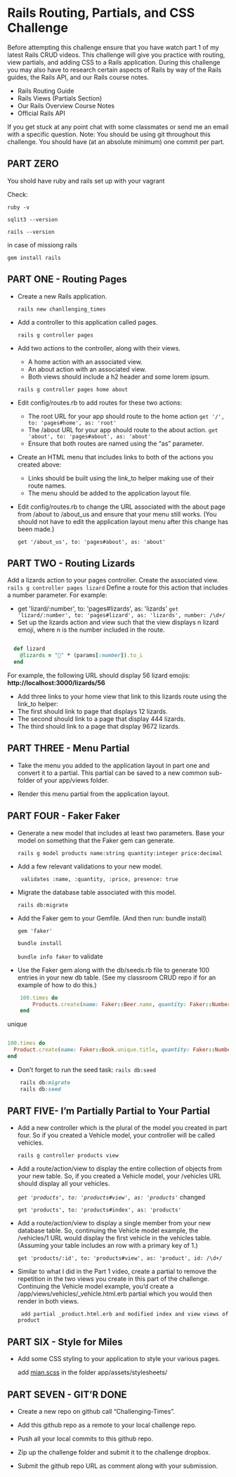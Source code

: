 # Rails Routing, Partials, and CSS Challenge

Before attempting this challenge ensure that you have watch part 1 of my latest Rails CRUD videos. This challenge will give you practice with routing, view partials, and adding CSS to a Rails application.
During this challenge you may also have to research certain aspects of Rails by way of the Rails guides, the Rails API, and our Rails course notes.

* Rails Routing Guide
* Rails Views (Partials Section)
* Our Rails Overview Course Notes
* Official Rails API

If you get stuck at any point chat with some classmates or send me an email with a specific question.
Note: You should be using git throughout this challenge. You should have (at an absolute minimum) one commit per part.

## PART ZERO

You shold have ruby and rails set up with your vagrant 

Check:

    ruby -v 
    
    sqlit3 --version 
    
    rails --version 
    
in case of missiong rails

    gem install rails
    

## PART ONE - Routing Pages

* Create a new Rails application.

    ` rails new chanllenging_times `

* Add a controller to this application called pages.

    ` rails g controller pages `
    
* Add two actions to the controller, along with their views.
   
    * A home action with an associated view.
    * An about action with an associated view.    
    * Both views should include a h2 header and some lorem ipsum.
    
    ``` rails g controller pages home about ```

* Edit config/routes.rb to add routes for these two actions:
    * The root URL for your app should route to the home action
    ``` get '/', to: 'pages#home', as: 'root' ```
    * The /about URL for your app should route to the about action.
    ``` get 'about', to: 'pages#about', as: 'about' ```
    * Ensure that both routes are named using the “as” parameter.
    
* Create an HTML menu that includes links to both of the actions you created above:
    * Links should be built using the link_to helper making use of their route names.
    * The menu should be added to the application layout file.
    
* Edit config/routes.rb to change the URL associated with the about page from /about to /about_us and ensure that your menu still works. (You should not have to edit the application layout menu after this change has been made.)
    
    ``` get '/about_us', to: 'pages#about', as: 'about' ```
    
## PART TWO - Routing Lizards

Add a lizards action to your pages controller.
Create the associated view.
    ``` rails g controller pages lizard ```
Define a route for this action that includes a number parameter.
For example:
* get 'lizard/:number', to: 'pages#lizards', as: 'lizards'
    ``` get 'lizard/:number', to: 'pages#lizard', as: 'lizards', number: /\d+/ ```
* Set up the lizards action and view such that the view displays n lizard emoji, where n is the number included in the route.

``` ruby

  def lizard
    @lizards = "🦎" * (params[:number]).to_i
  end

```

For example, the following URL should display 56 lizard emojis:
**http://localhost:3000/lizards/56**

* Add three links to your home view that link to this lizards route using the link_to helper:
* The first should link to page that displays 12 lizards.
* The second should link to a page that display 444 lizards.
* The third should link to a page that display 9672 lizards.

## PART THREE - Menu Partial

* Take the menu you added to the application layout in part one and convert it to a partial. This partial can be saved to a new common sub-folder of your app/views folder.

* Render this menu partial from the application layout.

## PART FOUR - Faker Faker
    
* Generate a new model that includes at least two parameters. Base your model on something that the Faker gem can generate.
    
    `rails g model products name:string quantity:integer price:decimal `
* Add a few relevant validations to your new model.

    ` validates :name, :quantity, :price, presence: true` 
    
* Migrate the database table associated with this model.

    `rails db:migrate `
* Add the Faker gem to your Gemfile. (And then run: bundle install)

    `gem 'faker' `
    
    `bundle install`
    
    `bundle info faker` to validate
    
* Use the Faker gem along with the db/seeds.rb file to generate 100 entries in your new db table. (See my classroom CRUD repo if for an example of how to do this.)

``` ruby
    100.times do
        Products.create(name: Faker::Beer.name, quantity: Faker::Number.number(3), price: Faker::Number.decimal(2) )        
    end 
```
unique 
``` ruby

100.times do
  Product.create(name: Faker::Book.unique.title, quantity: Faker::Number.number(3), price: Faker::Number.decimal(2) )
end

```

* Don’t forget to run the seed task: ``` rails db:seed ```
``` ruby 
    rails db:migrate
    rails db:seed
```

## PART FIVE- I’m Partially Partial to Your Partial

* Add a new controller which is the plural of the model you created in part four. 
So if you created a Vehicle model, your controller will be called vehicles.

    ``` rails g controller products view ```
* Add a route/action/view to display the entire collection of objects from your new table. 
So, if you created a Vehicle model, your /vehicles URL should display all your vehicles.

    _``` get 'products', to: 'products#view', as: 'products' ```_ changed
    
    ``` get 'products', to: 'products#index', as: 'products' ```
* Add a route/action/view to display a single member from your new database table. 
So, continuing the Vehicle model example, the /vehicles/1 URL would display the first vehicle in the vehicles table. (Assuming your table includes an row with a primary key of 1.)

    ``` get 'products/:id', to: 'products#view', as: 'product', id: /\d+/ ```
* Similar to what I did in the Part 1 video, create a partial to remove the repetition in the two views you create in this part of the challenge. Continuing the Vehicle model example, you’d create a /app/views/vehicles/_vehicle.html.erb partial which you would then render in both views.

    ``` add partial _product.html.erb and modified index and view views of product```
## PART SIX - Style for Miles

* Add some CSS styling to your application to style your various pages.

    add [mian.scss](app/assets/stylesheets/main.scss) in the folder app/assets/stylesheets/ 

## PART SEVEN - GIT’R DONE

* Create a new repo on github call “Challenging-Times”.

* Add this github repo as a remote to your local challenge repo.
* Push all your local commits to this github repo.
* Zip up the challenge folder and submit it to the challenge dropbox.
* Submit the github repo URL as comment along with your submission.
